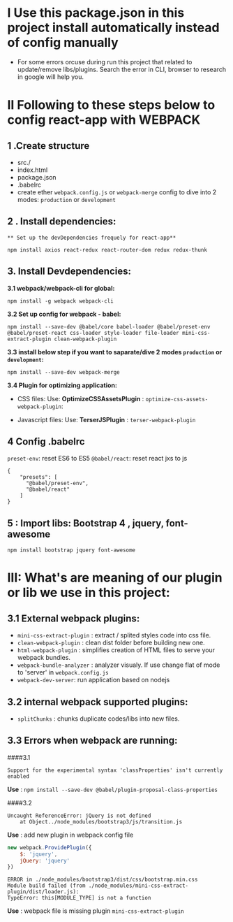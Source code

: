 # I Use this package.json in this project install automatically instead of config manually 
* For some errors orcuse during run this project that related to update/remove libs/plugins.
Search the error in CLI, browser to research in google will help you.
# II Following to these steps below to config react-app with WEBPACK

## 1 .Create structure 

* src./
* index.html
* package.json
* .babelrc
* create ether `webpack.config.js` or `webpack-merge` config to dive into 2 modes:  `production` or `development` 

## 2 . Install dependencies:

    ** Set up the devDependencies frequely for react-app**
    
    npm install axios react-redux react-router-dom redux redux-thunk
    
## 3. Install Devdependencies:  

**3.1 webpack/webpack-cli for global:** 
    
    npm install -g webpack webpack-cli 
    
**3.2 Set up config for webpack - babel:**
    
    npm install --save-dev @babel/core babel-loader @babel/preset-env @babel/preset-react css-loader style-loader file-loader mini-css-extract-plugin clean-webpack-plugin 

**3.3 install below step if you want to saparate/dive 2 modes `production` or `development`:** 
    
    npm install --save-dev webpack-merge
    
**3.4 Plugin for optimizing application:**
- CSS files: 
Use: **OptimizeCSSAssetsPlugin** : `optimize-css-assets-webpack-plugin`:

- Javascript files:
Use: **TerserJSPlugin** : `terser-webpack-plugin`

## 4 Config .babelrc
`preset-env`: reset ES6 to ES5
`@babel/react`: reset react jxs to js

``` 
{
    "presets": [
      "@babel/preset-env",
      "@babel/react"  
    ]
}

``` 

## 5 : Import libs: Bootstrap 4 , jquery, font-awesome

    npm install bootstrap jquery font-awesome

# III: What's are meaning of our plugin or lib we use in this project:
## 3.1 External webpack plugins:

- `mini-css-extract-plugin` : extract / splited styles code into css file.
- `clean-webpack-plugin` : clean dist folder before building new one.
- `html-webpack-plugin` : simplifies creation of HTML files to serve your webpack bundles.
- `webpack-bundle-analyzer` : analyzer visualy. If use change flat of mode to 'server' in `webpack.config.js`
- `webpack-dev-server`: run application based on nodejs

## 3.2 internal webpack supported plugins:
- `splitChunks` : chunks duplicate codes/libs into new files.
## 3.3 Errors when webpack are running:

####3.1

```
Support for the experimental syntax 'classProperties' isn't currently enabled
```
**Use** : 
`npm install --save-dev @babel/plugin-proposal-class-properties`


####3.2

```
Uncaught ReferenceError: jQuery is not defined
    at Object../node_modules/bootstrap3/js/transition.js
```
**Use** : add new plugin in webpack config file

```javascript
new webpack.ProvidePlugin({
    $: 'jquery',
    jQuery: 'jquery'
})
```

```
ERROR in ./node_modules/bootstrap3/dist/css/bootstrap.min.css
Module build failed (from ./node_modules/mini-css-extract-plugin/dist/loader.js):
TypeError: this[MODULE_TYPE] is not a function

```
**Use** : webpack file is missing plugin `mini-css-extract-plugin`

